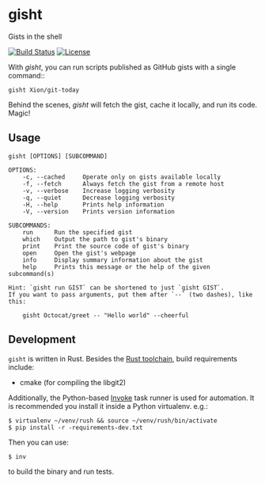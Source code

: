 # gisht

Gists in the shell

[![Build Status](https://img.shields.io/travis/Xion/gisht.svg)](https://travis-ci.org/Xion/gisht)
[![License](https://img.shields.io/github/license/Xion/gisht.svg)](https://github.com/Xion/gisht/blob/master/LICENSE)

With *gisht*, you can run scripts published as GitHub gists with a single command::

    gisht Xion/git-today

Behind the scenes, *gisht* will fetch the gist, cache it locally, and run its code.
Magic!

## Usage

    gisht [OPTIONS] [SUBCOMMAND]
    
    OPTIONS:
        -c, --cached     Operate only on gists available locally
        -f, --fetch      Always fetch the gist from a remote host
        -v, --verbose    Increase logging verbosity
        -q, --quiet      Decrease logging verbosity
        -H, --help       Prints help information
        -V, --version    Prints version information
    
    SUBCOMMANDS:
        run      Run the specified gist
        which    Output the path to gist's binary
        print    Print the source code of gist's binary
        open     Open the gist's webpage
        info     Display summary information about the gist
        help     Prints this message or the help of the given subcommand(s)
    
    Hint: `gisht run GIST` can be shortened to just `gisht GIST`.
    If you want to pass arguments, put them after `--` (two dashes), like this:
    
    	gisht Octocat/greet -- "Hello world" --cheerful

## Development

`gisht` is written in Rust. Besides the [Rust toolchain](http://rustup.sh), build requirements include:

* cmake (for compiling the libgit2)

Additionally, the Python-based [Invoke](http://pyinvoke.org) task runner is used for automation.
It is recommended you install it inside a Python virtualenv. e.g.:

    $ virtualenv ~/venv/rush && source ~/venv/rush/bin/activate
    $ pip install -r -requirements-dev.txt

Then you can use:

    $ inv

to build the binary and run tests.
